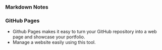 ### Markdown Notes



### GitHub Pages

- Github Pages makes it easy to turn your GitHub repository into a web page and showcase your portfolio.
- Manage a website easily using this tool.
